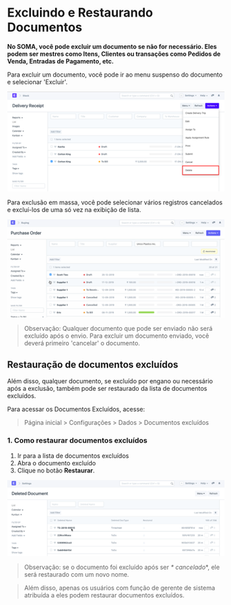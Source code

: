 # Excluindo e Restaurando Documentos


**No SOMA, você pode excluir um documento se não for necessário. Eles podem ser mestres como Itens, Clientes ou transações como Pedidos de Venda, Entradas de Pagamento, etc.**


Para excluir um documento, você pode ir ao menu suspenso do documento e selecionar 'Excluir'.


![Restaurar documento excluído](/files/using-restore-1.png)


Para exclusão em massa, você pode selecionar vários registros cancelados e excluí-los de uma só vez na exibição de lista.


![Restaurar documentos excluídos](/files/using-restore-3.gif)



> 
> Observação: Qualquer documento que pode ser enviado não será excluído após o envio. Para excluir um documento enviado, você deverá primeiro 'cancelar' o documento.
> 
> 
> 


## Restauração de documentos excluídos


Além disso, qualquer documento, se excluído por engano ou necessário após a exclusão, também pode ser restaurado da lista de documentos excluídos.


Para acessar os Documentos Excluídos, acesse:



> 
> Página inicial > Configurações > Dados > Documentos excluídos
> 
> 
> 


### 1. Como restaurar documentos excluídos


1. Ir para a lista de documentos excluídos
2. Abra o documento excluído
3. Clique no botão **Restaurar**.


![Restaurar documento excluído](/files/using-restore-2.gif)



> 
> Observação: se o documento foi excluído após ser *\* cancelado*\*, ​​ele será restaurado com um novo nome.
> 
> 
> 



> 
> Além disso, apenas os usuários com função de gerente de sistema atribuída a eles podem restaurar documentos excluídos.
> 
> 
> 

